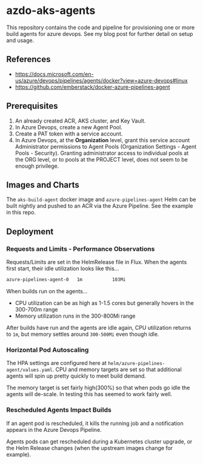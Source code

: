 # azdo-aks-agents

This repository contains the code and pipeline for provisioning one or more build agents for azure devops. See my blog post for further detail on setup and usage.

## References

- https://docs.microsoft.com/en-us/azure/devops/pipelines/agents/docker?view=azure-devops#linux
- https://github.com/emberstack/docker-azure-pipelines-agent

## Prerequisites

1. An already created ACR, AKS cluster, and Key Vault.
2. In Azure Devops, create a new Agent Pool.
3. Create a PAT token with a service account.
4. In Azure Devops, at the **Organization** level, grant this service account Administrator permissions to Agent Pools (Organization Settings - Agent Pools - Security). Granting administrator access to individual pools at the ORG level, or to pools at the PROJECT level, does not seem to be enough privilege.

## Images and Charts

The `aks-build-agent` docker image and `azure-pipelines-agent` Helm can be built nightly and pushed to an ACR via the Azure Pipeline. See the example in this repo.

## Deployment

### Requests and Limits - Performance Observations

Requests/Limits are set in the HelmRelease file in Flux. When the agents first start, their idle utilization looks like this...

```bash
azure-pipelines-agent-0   1m           103Mi
```

When builds run on the agents...

- CPU utilization can be as high as 1-1.5 cores but generally hovers in the 300-700m range
- Memory utilization runs in the 300-800Mi range

After builds have run and the agents are idle again, CPU utilization returns to `1m`, but memory settles around `300-500Mi` even though idle.

### Horizontal Pod Autoscaling

The HPA settings are configured here at `helm/azure-pipelines-agent/values.yaml`. CPU and memory targets are set so that additional agents will spin up pretty quickly to meet build demand.

The memory target is set fairly high(300%) so that when pods go idle the agents will de-scale. In testing this has seemed to work fairly well.

### Rescheduled Agents Impact Builds

If an agent pod is rescheduled, it kills the running job and a notification appears in the Azure Devops Pipeline.

Agents pods can get rescheduled during a Kubernetes cluster upgrade, or the Helm Release changes (when the upstream images change for example).
